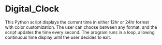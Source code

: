 # Digital_Clock
This Python script displays the current time in either 12hr or 24hr format with color customization. The user can choose between any format, and the script updates the time every second. The program runs in a loop, allowing continuous time display until the user decides to exit.
